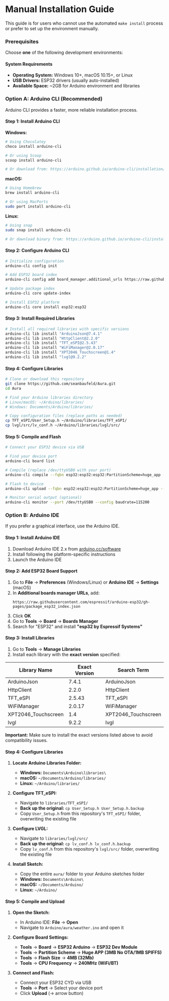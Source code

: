 # Manual Installation Guide

This guide is for users who cannot use the automated `make install` process or prefer to set up the environment manually.

### Prerequisites

Choose **one** of the following development environments:

#### System Requirements

- **Operating System:** Windows 10+, macOS 10.15+, or Linux
- **USB Drivers:** ESP32 drivers (usually auto-installed)
- **Available Space:** ~2GB for Arduino environment and libraries

### Option A: Arduino CLI (Recommended)

Arduino CLI provides a faster, more reliable installation process.

#### Step 1: Install Arduino CLI

**Windows:**
```bash
# Using Chocolatey
choco install arduino-cli

# Or using Scoop
scoop install arduino-cli

# Or download from: https://arduino.github.io/arduino-cli/installation/
```

**macOS:**
```bash
# Using Homebrew
brew install arduino-cli

# Or using MacPorts
sudo port install arduino-cli
```

**Linux:**
```bash
# Using snap
sudo snap install arduino-cli

# Or download binary from: https://arduino.github.io/arduino-cli/installation/
```

#### Step 2: Configure Arduino CLI

```bash
# Initialize configuration
arduino-cli config init

# Add ESP32 board index
arduino-cli config add board_manager.additional_urls https://raw.githubusercontent.com/espressif/arduino-esp32/gh-pages/package_esp32_index.json

# Update package index
arduino-cli core update-index

# Install ESP32 platform
arduino-cli core install esp32:esp32
```

#### Step 3: Install Required Libraries

```bash
# Install all required libraries with specific versions
arduino-cli lib install "ArduinoJson@7.4.1"
arduino-cli lib install "HttpClient@2.2.0"
arduino-cli lib install "TFT_eSPI@2.5.43"
arduino-cli lib install "WiFiManager@2.0.17"
arduino-cli lib install "XPT2046_Touchscreen@1.4"
arduino-cli lib install "lvgl@9.2.2"
```

#### Step 4: Configure Libraries

```bash
# Clone or download this repository
git clone https://github.com/seanbaufeld/Aura.git
cd Aura

# Find your Arduino libraries directory
# Linux/macOS: ~/Arduino/libraries/
# Windows: Documents/Arduino/libraries/

# Copy configuration files (replace paths as needed)
cp TFT_eSPI/User_Setup.h ~/Arduino/libraries/TFT_eSPI/
cp lvgl/src/lv_conf.h ~/Arduino/libraries/lvgl/src/
```

#### Step 5: Compile and Flash

```bash
# Connect your ESP32 device via USB

# Find your device port
arduino-cli board list

# Compile (replace /dev/ttyUSB0 with your port)
arduino-cli compile --fqbn esp32:esp32:esp32:PartitionScheme=huge_app --port /dev/ttyUSB0 aura

# Flash to device
arduino-cli upload --fqbn esp32:esp32:esp32:PartitionScheme=huge_app --port /dev/ttyUSB0 aura

# Monitor serial output (optional)
arduino-cli monitor --port /dev/ttyUSB0 --config baudrate=115200
```

### Option B: Arduino IDE

If you prefer a graphical interface, use the Arduino IDE.

#### Step 1: Install Arduino IDE

1. Download Arduino IDE 2.x from [arduino.cc/software](https://www.arduino.cc/en/software)
2. Install following the platform-specific instructions
3. Launch the Arduino IDE

#### Step 2: Add ESP32 Board Support

1. Go to **File** → **Preferences** (Windows/Linux) or **Arduino IDE** → **Settings** (macOS)
2. In **Additional boards manager URLs**, add:
   ```
   https://raw.githubusercontent.com/espressif/arduino-esp32/gh-pages/package_esp32_index.json
   ```
3. Click **OK**
4. Go to **Tools** → **Board** → **Boards Manager**
5. Search for "ESP32" and install **"esp32 by Espressif Systems"**

#### Step 3: Install Libraries

1. Go to **Tools** → **Manage Libraries**
2. Install each library with the **exact version** specified:

| Library Name | Exact Version | Search Term |
|--------------|---------------|-------------|
| ArduinoJson | 7.4.1 | ArduinoJson |
| HttpClient | 2.2.0 | HttpClient |
| TFT_eSPI | 2.5.43 | TFT_eSPI |
| WiFiManager | 2.0.17 | WiFiManager |
| XPT2046_Touchscreen | 1.4 | XPT2046_Touchscreen |
| lvgl | 9.2.2 | lvgl |

**Important:** Make sure to install the exact versions listed above to avoid compatibility issues.

#### Step 4: Configure Libraries

1. **Locate Arduino Libraries Folder:**
   - **Windows:** `Documents\Arduino\libraries\`
   - **macOS:** `~/Documents/Arduino/libraries/`
   - **Linux:** `~/Arduino/libraries/`

2. **Configure TFT_eSPI:**
   - Navigate to `libraries/TFT_eSPI/`
   - **Back up the original:** `cp User_Setup.h User_Setup.h.backup`
   - Copy `User_Setup.h` from this repository's `TFT_eSPI/` folder, overwriting the existing file

3. **Configure LVGL:**
   - Navigate to `libraries/lvgl/src/`
   - **Back up the original:** `cp lv_conf.h lv_conf.h.backup`
   - Copy `lv_conf.h` from this repository's `lvgl/src/` folder, overwriting the existing file

4. **Install Sketch:**
   - Copy the entire `aura/` folder to your Arduino sketches folder
   - **Windows:** `Documents\Arduino\`
   - **macOS:** `~/Documents/Arduino/`
   - **Linux:** `~/Arduino/`

#### Step 5: Compile and Upload

1. **Open the Sketch:**
   - In Arduino IDE: **File** → **Open**
   - Navigate to `Arduino/aura/weather.ino` and open it

2. **Configure Board Settings:**
   - **Tools** → **Board** → **ESP32 Arduino** → **ESP32 Dev Module**
   - **Tools** → **Partition Scheme** → **Huge APP (3MB No OTA/1MB SPIFFS)**
   - **Tools** → **Flash Size** → **4MB (32Mb)**
   - **Tools** → **CPU Frequency** → **240MHz (WiFi/BT)**

3. **Connect and Flash:**
   - Connect your ESP32 CYD via USB
   - **Tools** → **Port** → Select your device port
   - Click **Upload** (→ arrow button) 